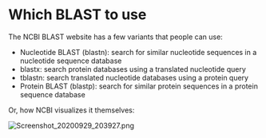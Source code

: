 # Which BLAST to use

The NCBI BLAST website has a few variants that people can use:

* Nucleotide BLAST (blastn): search for similar nucleotide sequences in a nucleotide sequence database
* blastx: search protein databases using a translated nucleotide query
* tblastn: search translated nucleotide databases using a protein query
* Protein BLAST (blastp): search for similar protein sequences in a protein sequence database

Or, how NCBI visualizes it themselves:

![Screenshot_20200929_203927.png]()

